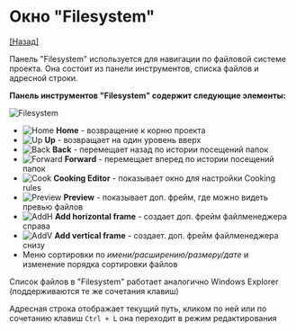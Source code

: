 # Окно "Filesystem"

[[Назад]](@UI)

Панель "Filesystem" используется для навигации по файловой системе проекта.
Она состоит из панели инструментов, списка файлов и адресной строки.

**Панель инструментов "Filesystem" содержит следующие элементы:**

![Filesystem](@Filesystem.png)

* ![Home](@Icons\Filesystem\Home.png) **Home** - возвращение к корню проекта
* ![Up](@Icons\Filesystem\ArrowUp.png) **Up** - возвращает на один уровень вверх
* ![Back](@Icons\Filesystem\ArrowLeft.png) **Back** - перемещает назад по истории посещений папок
* ![Forward](@Icons\Filesystem\ArrowRight.png) **Forward** - перемещает вперед по истории посещений папок
* ![Cook](@Icons\Filesystem\CookingRules.png) **Cooking Editor** - показывает окно для настройки Cooking rules
* ![Preview](@Icons\Filesystem\Preview.png) **Preview** - показывает доп. фрейм, где можно видеть превью файлов
* ![AddH](@Icons\Filesystem\SplitH.png) **Add horizontal frame** - создает доп. фрейм файлменеджера справа
* ![AddV](@Icons\Filesystem\SplitV.png) **Add vertical frame** - создает. доп. фрейм файлменеджера снизу
* Меню сортировки по *имени/расширению/размеру/дате* и изменение порядка сортировки файлов

Список файлов в "Filesystem" работает аналогично Windows Explorer (поддерживаются те же сочетания клавиш)

Адресная строка отображает текущий путь, кликом по ней или по сочетанию клавиш `Ctrl + L` она переходит в режим редактирования
